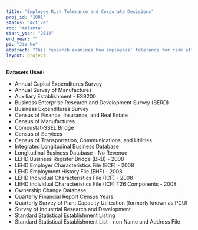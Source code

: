 ```yaml
---
title: "Employee Risk Tolerance and Corporate Decisions"
proj_id: "1091"
status: "Active"
rdc: "Atlanta"
start_year: "2014"
end_year: ""
pi: "Jie He"
abstract: "This research examines how employees’ tolerance for risk affects corporate decisions and firm performance, including firm debt, capital expenditures, patents, acquisitions, returns on assets and equity, firm age, and public/private status. Proxies for employee risk-tolerance include firm-level measures of employee age and gender, percentage of employees with earnings sources from other companies, percentage of employees with dual wage earners in their household, and county-level measures of religiosity. This project also examines a firm's ownership status, i.e., public or private, and the demographic characteristics of the firm's employees. "
layout: project
---
```


**Datasets Used:**

  - Annual Capital Expenditures Survey 
  - Annual Survey of Manufactures 
  - Auxiliary Establishment - ES9200 
  - Business Enterprise Research and Development Survey (BERD) 
  - Business Expenditures Survey 
  - Census of Finance, Insurance, and Real Estate 
  - Census of Manufactures 
  - Compustat-SSEL Bridge 
  - Census of Services 
  - Census of Transportation, Communications, and Utilities 
  - Integrated Longitudinal Business Database 
  - Longitudinal Business Database - No Revenue 
  - LEHD Business Register Bridge (BRB) - 2008 
  - LEHD Employer Characteristics File (ECF) - 2008 
  - LEHD Employment History File (EHF) - 2008 
  - LEHD Individual Characteristics File (ICF) - 2008 
  - LEHD Individual Characteristics File (ICF) T26 Components - 2008 
  - Ownership Change Database 
  - Quarterly Financial Report Census Years 
  - Quarterly Survey of Plant Capacity Utilization (formerly known as PCU) 
  - Survey of Industrial Research and Development 
  - Standard Statistical Establishment Listing 
  - Standard Statistical Establishment List - non Name and Address File 

